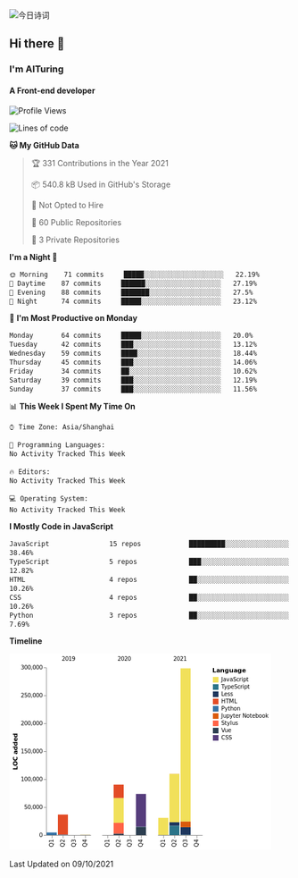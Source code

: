 <img alt="今日诗词" src="https://v2.jinrishici.com/one.svg?font-size=30&spacing=2&color=skyblue" style="max-width:100%; display: block; margin: 0 auto;">

## Hi there 👋
### I'm AITuring
#### A Front-end developer

<!-- <img src="./dhx.gif" width="400px"/> -->

<!--START_SECTION:waka-->
![Profile Views](http://img.shields.io/badge/Profile%20Views-0-blue)

![Lines of code](https://img.shields.io/badge/From%20Hello%20World%20I%27ve%20Written-644835%20lines%20of%20code-blue)

**🐱 My GitHub Data** 

> 🏆 331 Contributions in the Year 2021
 > 
> 📦 540.8 kB Used in GitHub's Storage 
 > 
> 🚫 Not Opted to Hire
 > 
> 📜 60 Public Repositories 
 > 
> 🔑 3 Private Repositories  
 > 
**I'm a Night 🦉** 

```text
🌞 Morning    71 commits     █████░░░░░░░░░░░░░░░░░░░░   22.19% 
🌆 Daytime    87 commits     ██████░░░░░░░░░░░░░░░░░░░   27.19% 
🌃 Evening    88 commits     ███████░░░░░░░░░░░░░░░░░░   27.5% 
🌙 Night      74 commits     █████░░░░░░░░░░░░░░░░░░░░   23.12%

```
📅 **I'm Most Productive on Monday** 

```text
Monday       64 commits     █████░░░░░░░░░░░░░░░░░░░░   20.0% 
Tuesday      42 commits     ███░░░░░░░░░░░░░░░░░░░░░░   13.12% 
Wednesday    59 commits     ████░░░░░░░░░░░░░░░░░░░░░   18.44% 
Thursday     45 commits     ███░░░░░░░░░░░░░░░░░░░░░░   14.06% 
Friday       34 commits     ██░░░░░░░░░░░░░░░░░░░░░░░   10.62% 
Saturday     39 commits     ███░░░░░░░░░░░░░░░░░░░░░░   12.19% 
Sunday       37 commits     ███░░░░░░░░░░░░░░░░░░░░░░   11.56%

```


📊 **This Week I Spent My Time On** 

```text
⌚︎ Time Zone: Asia/Shanghai

💬 Programming Languages: 
No Activity Tracked This Week

🔥 Editors: 
No Activity Tracked This Week

💻 Operating System: 
No Activity Tracked This Week

```

**I Mostly Code in JavaScript** 

```text
JavaScript               15 repos            █████████░░░░░░░░░░░░░░░░   38.46% 
TypeScript               5 repos             ███░░░░░░░░░░░░░░░░░░░░░░   12.82% 
HTML                     4 repos             ██░░░░░░░░░░░░░░░░░░░░░░░   10.26% 
CSS                      4 repos             ██░░░░░░░░░░░░░░░░░░░░░░░   10.26% 
Python                   3 repos             ██░░░░░░░░░░░░░░░░░░░░░░░   7.69%

```


**Timeline**

![Chart not found](https://raw.githubusercontent.com/AITuring/AITuring/main/charts/bar_graph.png) 


 Last Updated on 09/10/2021
<!--END_SECTION:waka-->


